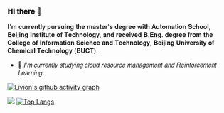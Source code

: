 



### 𝐇𝐢 𝐭𝐡𝐞𝐫𝐞 👋

𝐈'𝐦 𝐜𝐮𝐫𝐫𝐞𝐧𝐭𝐥𝐲 𝐩𝐮𝐫𝐬𝐮𝐢𝐧𝐠 𝐭𝐡𝐞 𝐦𝐚𝐬𝐭𝐞𝐫'𝐬 𝐝𝐞𝐠𝐫𝐞𝐞 𝐰𝐢𝐭𝐡 𝐀𝐮𝐭𝐨𝐦𝐚𝐭𝐢𝐨𝐧 𝐒𝐜𝐡𝐨𝐨𝐥, 𝐁𝐞𝐢𝐣𝐢𝐧𝐠 𝐈𝐧𝐬𝐭𝐢𝐭𝐮𝐭𝐞 𝐨𝐟 𝐓𝐞𝐜𝐡𝐧𝐨𝐥𝐨𝐠𝐲, 𝐚𝐧𝐝  𝐫𝐞𝐜𝐞𝐢𝐯𝐞𝐝 𝐁.𝐄𝐧𝐠. 𝐝𝐞𝐠𝐫𝐞𝐞 𝐟𝐫𝐨𝐦 𝐭𝐡𝐞 𝐂𝐨𝐥𝐥𝐞𝐠𝐞 𝐨𝐟 𝐈𝐧𝐟𝐨𝐫𝐦𝐚𝐭𝐢𝐨𝐧 𝐒𝐜𝐢𝐞𝐧𝐜𝐞 𝐚𝐧𝐝 𝐓𝐞𝐜𝐡𝐧𝐨𝐥𝐨𝐠𝐲, 𝐁𝐞𝐢𝐣𝐢𝐧𝐠 𝐔𝐧𝐢𝐯𝐞𝐫𝐬𝐢𝐭𝐲 𝐨𝐟 𝐂𝐡𝐞𝐦𝐢𝐜𝐚𝐥 𝐓𝐞𝐜𝐡𝐧𝐨𝐥𝐨𝐠𝐲 (𝐁𝐔𝐂𝐓).


- 🌱 𝐼’𝑚 𝑐𝑢𝑟𝑟𝑒𝑛𝑡𝑙𝑦 𝑠𝑡𝑢𝑑𝑦𝑖𝑛𝑔 𝑐𝑙𝑜𝑢𝑑 𝑟𝑒𝑠𝑜𝑢𝑟𝑐𝑒 𝑚𝑎𝑛𝑎𝑔𝑒𝑚𝑒𝑛𝑡 𝑎𝑛𝑑 𝑅𝑒𝑖𝑛𝑓𝑜𝑟𝑐𝑒𝑚𝑒𝑛𝑡 𝐿𝑒𝑎𝑟𝑛𝑖𝑛𝑔.
 


[![Livion's github activity graph](https://activity-graph.herokuapp.com/graph?username=Livioni&theme=github)](https://github.com/Livioni/github-readme-activity-graph)

<img src="https://github-readme-stats.vercel.app/api?username=Livioni&show_icons=true&icon_color=CE1D2D&text_color=718096&bg_color=ffffff&hide_title=true" /> [![Top Langs](https://github-readme-stats.vercel.app/api/top-langs/?username=Livioni&layout=compact)](https://github.com/Livioni/github-readme-stats)

<!--
**Livioni/Livioni** is a ✨ _special_ ✨ repository because its `README.md` (this file) appears on your GitHub profile.

Here are some ideas to get you started:

- 🔭 I’m currently working on ...
- 🌱 I’m currently learning ...
- 👯 I’m looking to collaborate on ...
- 🤔 I’m looking for help with ...
- 💬 Ask me about ...
- 📫 How to reach me: ...
- 😄 Pronouns: ...
- ⚡ Fun fact: ...
-->


